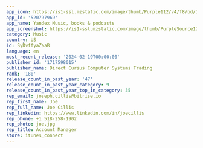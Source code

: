 ```yaml
---
app_icon: https://is1-ssl.mzstatic.com/image/thumb/Purple112/v4/f8/bd/19/f8bd195a-e5c7-7d41-3919-5f50dfbc605a/AppIcon-0-0-1x_U007epad-0-0-0-85-220.png/1024x1024bb.png
app_id: '520797969'
app_name: Yandex Music, books & podcasts
app_screenshot: https://is1-ssl.mzstatic.com/image/thumb/PurpleSource126/v4/65/98/11/65981112-e01f-ba52-e921-0837a1b06347/9071ffc8-ade3-44be-aa4d-c75a4bee7773_1284_U04452778_1.jpg/1284x2778bb.png
category: Music
country: US
id: SyDvffyaZaaB
language: en
most_recent_release: '2024-02-19T00:00:00'
publisher_id: '1717598015'
publisher_name: Direct Cursus Computer Systems Trading
rank: '180'
release_count_in_past_year: '47'
release_count_in_past_year_category: 9
release_count_in_past_year_top_in_category: 35
rep_email: joseph.cillis@bitrise.io
rep_first_name: Joe
rep_full_name: Joe Cillis
rep_linkedin: https://www.linkedin.com/in/joecillis
rep_phone: +1 518-258-1902
rep_photo: joe.jpg
rep_title: Account Manager
store: itunes_connect
---
```

